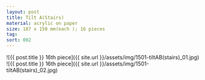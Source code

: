 ```yaml
---
layout: post
title: Tilt A(Stairs)
material: acrylic on paper
size: 187 x 150 mm(each ); 16 pieces
tag:
sort: 002
---
```


![{{ post.title }} 16th piece]({{ site.url }}/assets/img/1501-tiltAB(stairs)_01.jpg)
![{{ post.title }} 16th piece]({{ site.url }}/assets/img/1501-tiltAB(stairs)_02.jpg)
